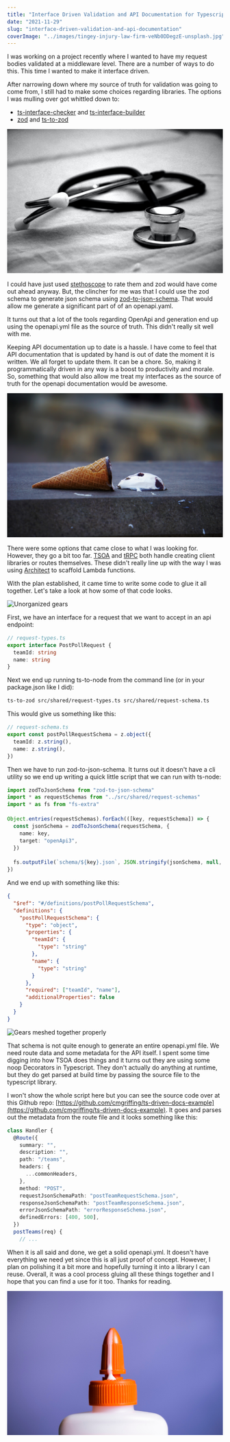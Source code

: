 ```yaml
---
title: "Interface Driven Validation and API Documentation for Typescript"
date: "2021-11-29"
slug: "interface-driven-validation-and-api-documentation"
coverImage: "../images/tingey-injury-law-firm-veNb0DDegzE-unsplash.jpg"
---
```


I was working on a project recently where I wanted to have my request bodies validated at a middleware level. There are a number of ways to do this. This time I wanted to make it interface driven.

After narrowing down where my source of truth for validation was going to come from, I still had to make some choices regarding libraries. The options I was mulling over got whittled down to:

- [ts-interface-checker](https://github.com/gristlabs/ts-interface-checker) and [ts-interface-builder](https://github.com/gristlabs/ts-interface-builder)
- [zod](https://github.com/colinhacks/zod) and [ts-to-zod](https://github.com/fabien0102/ts-to-zod)

![A Stethoscope](../images/photo-1505751172876-fa1923c5c528.jpeg)

I could have just used [stethoscope](https://cmgriffing.github.io/stethoscope) to rate them and zod would have come out ahead anyway. But, the clincher for me was that I could use the zod schema to generate json schema using [zod-to-json-schema](https://github.com/StefanTerdell/zod-to-json-schema). That would allow me generate a significant part of of an openapi.yaml.

It turns out that a lot of the tools regarding OpenApi and generation end up using the openapi.yml file as the source of truth. This didn't really sit well with me.

Keeping API documentation up to date is a hassle. I have come to feel that API documentation that is updated by hand is out of date the moment it is written. We all forget to update them. It can be a chore. So, making it programmatically driven in any way is a boost to productivity and morale. So, something that would also allow me treat my interfaces as the source of truth for the openapi documentation would be awesome.

![Spilled Ice Cream](../images/sarah-kilian-52jRtc2S_VE-unsplash.jpg)

There were some options that came close to what I was looking for. However, they go a bit too far. [TSOA](https://tsoa-community.github.io/docs/) and [tRPC](https://trpc.io/) both handle creating client libraries or routes themselves. These didn't really line up with the way I was using [Architect](https://arc.codes/docs/en/get-started/why-architect) to scaffold Lambda functions.

With the plan established, it came time to write some code to glue it all together. Let's take a look at how some of that code looks.

![Unorganized gears](../images/jonathan-borba-xRDuEeG1TVI-unsplash.jpg)

First, we have an interface for a request that we want to accept in an api endpoint:

```typescript
// request-types.ts
export interface PostPollRequest {
  teamId: string
  name: string
}
```

Next we end up running ts-to-node from the command line (or in your package.json like I did):

```bash
ts-to-zod src/shared/request-types.ts src/shared/request-schema.ts
```

This would give us something like this:

```typescript
// request-schema.ts
export const postPollRequestSchema = z.object({
  teamId: z.string(),
  name: z.string(),
})
```

Then we have to run zod-to-json-schema. It turns out it doesn't have a cli utility so we end up writing a quick little script that we can run with ts-node:

```typescript
import zodToJsonSchema from "zod-to-json-schema"
import * as requestSchemas from "../src/shared/request-schemas"
import * as fs from "fs-extra"

Object.entries(requestSchemas).forEach(([key, requestSchema]) => {
  const jsonSchema = zodToJsonSchema(requestSchema, {
    name: key,
    target: "openApi3",
  })

  fs.outputFile(`schema/${key}.json`, JSON.stringify(jsonSchema, null, 2))
})
```

And we end up with something like this:

```json
{
  "$ref": "#/definitions/postPollRequestSchema",
  "definitions": {
    "postPollRequestSchema": {
      "type": "object",
      "properties": {
        "teamId": {
          "type": "string"
        },
        "name": {
          "type": "string"
        }
      },
      "required": ["teamId", "name"],
      "additionalProperties": false
    }
  }
}
```

![Gears meshed together properly](../images/josh-redd-u_RiRTA_TtY-unsplash.jpg)

That schema is not quite enough to generate an entire openapi.yml file. We need route data and some metadata for the API itself. I spent some time digging into how TSOA does things and it turns out they are using some noop Decorators in Typescript. They don't actually do anything at runtime, but they do get parsed at build time by passing the source file to the typescript library.

I won't show the whole script here but you can see the source code over at this Github repo: [https://github.com/cmgriffing/ts-driven-docs-example](https://github.com/cmgriffing/ts-driven-docs-example). It goes and parses out the metadata from the route file and it looks something like this:

```typescript
class Handler {
  @Route({
    summary: "",
    description: "",
    path: "/teams",
    headers: {
      ...commonHeaders,
    },
    method: "POST",
    requestJsonSchemaPath: "postTeamRequestSchema.json",
    responseJsonSchemaPath: "postTeamResponseSchema.json",
    errorJsonSchemaPath: "errorResponseSchema.json",
    definedErrors: [400, 500],
  })
  postTeams(req) {
    // ...
```

When it is all said and done, we get a solid openapi.yml. It doesn't have everything we need yet since this is all just proof of concept. However, I plan on polishing it a bit more and hopefully turning it into a library I can reuse. Overall, it was a cool process gluing all these things together and I hope that you can find a use for it too. Thanks for reading.

![Elmer's glue](../images/scott-sanker-IDaeLeKiie0-unsplash.jpg)
